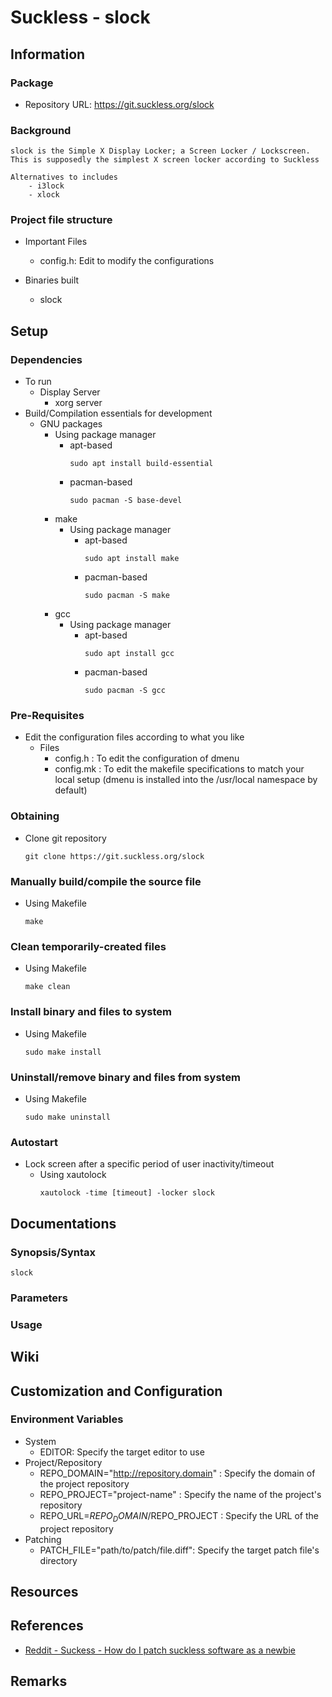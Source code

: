 # Suckless - slock

## Information
### Package 
+ Repository URL: https://git.suckless.org/slock

### Background
```
slock is the Simple X Display Locker; a Screen Locker / Lockscreen. This is supposedly the simplest X screen locker according to Suckless

Alternatives to includes
    - i3lock
    - xlock
```

### Project file structure
- Important Files
    - config.h: Edit to modify the configurations

- Binaries built
    + slock

## Setup
### Dependencies
- To run
    - Display Server
        + xorg server
- Build/Compilation essentials for development
    - GNU packages
         - Using package manager
            - apt-based
                ```console
                sudo apt install build-essential
                ```
            - pacman-based
                ```console
                sudo pacman -S base-devel
                ```       
        - make
            - Using package manager
                - apt-based
                    ```console
                    sudo apt install make
                    ```
                - pacman-based
                    ```console
                    sudo pacman -S make
                    ```
        - gcc
            - Using package manager
                - apt-based
                    ```console
                    sudo apt install gcc
                    ```
                - pacman-based
                    ```console
                    sudo pacman -S gcc
                    ```

### Pre-Requisites
- Edit the configuration files according to what you like
    - Files
        + config.h : To edit the configuration of dmenu
        + config.mk    : To edit the makefile specifications to match your local setup (dmenu is installed into the /usr/local namespace by default)

### Obtaining
- Clone git repository
    ```console
    git clone https://git.suckless.org/slock
    ```

### Manually build/compile the source file
- Using Makefile
    ```console
    make
    ```

### Clean temporarily-created files
- Using Makefile
    ```console
    make clean
    ```

### Install binary and files to system
- Using Makefile
    ```console
    sudo make install
    ```

### Uninstall/remove binary and files from system
- Using Makefile
    ```console
    sudo make uninstall
    ```

### Autostart
- Lock screen after a specific period of user inactivity/timeout
    - Using xautolock
        ```console
        xautolock -time [timeout] -locker slock
        ```

## Documentations
### Synopsis/Syntax
```console
slock
```

### Parameters

### Usage

## Wiki

## Customization and Configuration
### Environment Variables
- System
    + EDITOR: Specify the target editor to use
- Project/Repository
    + REPO_DOMAIN="http://repository.domain" : Specify the domain of the project repository
    + REPO_PROJECT="project-name" : Specify the name of the project's repository 
    + REPO_URL=$REPO_DOMAIN/$REPO_PROJECT : Specify the URL of the project repository
- Patching
    + PATCH_FILE="path/to/patch/file.diff": Specify the target patch file's directory

## Resources

## References
+ [Reddit - Suckess - How do I patch suckless software as a newbie](https://www.reddit.com/r/suckless/comments/spc9k2/how_do_i_patch_suckless_software_as_a_newbie/)

## Remarks
